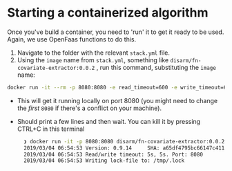 # Starting a containerized algorithm

Once you've build a container, you need to 'run' it to get it ready to be used. Again, we use OpenFaas functions to do this. 

1. Navigate to the folder with the relevant `stack.yml` file.
2. Using the `image` name from `stack.yml`, something like `disarm/fn-covariate-extractor:0.0.2` , run this command, substituting the `image` name:

```bash
docker run -it --rm -p 8080:8080 -e read_timeout=600 -e write_timeout=600 -e exec_timeout=600 -e combine_output=false disarm/fn-covariate-extractor:0.0.2
```

* This will get it running locally on port 8080 \(you might need to change the _first_ `8080` if there's a conflict on your machine\).
* Should print a few lines and then wait. You can kill it by pressing CTRL+C in this terminal

  ```bash
    ❯ docker run -it -p 8080:8080 disarm/fn-covariate-extractor:0.0.2
    2019/03/04 06:54:53 Version: 0.9.14     SHA: a65df4795bc66147c41161c48bfd4c72f60c7434
    2019/03/04 06:54:53 Read/write timeout: 5s, 5s. Port: 8080
    2019/03/04 06:54:53 Writing lock-file to: /tmp/.lock
  ```


